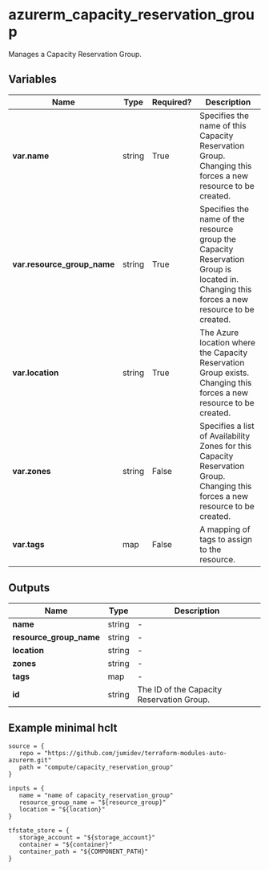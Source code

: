 # azurerm_capacity_reservation_group

Manages a Capacity Reservation Group.

## Variables

| Name | Type | Required? |  Description |
| ---- | ---- | --------- |  ----------- |
| **var.name** | string | True | Specifies the name of this Capacity Reservation Group. Changing this forces a new resource to be created. | 
| **var.resource_group_name** | string | True | Specifies the name of the resource group the Capacity Reservation Group is located in. Changing this forces a new resource to be created. | 
| **var.location** | string | True | The Azure location where the Capacity Reservation Group exists. Changing this forces a new resource to be created. | 
| **var.zones** | string | False | Specifies a list of Availability Zones for this Capacity Reservation Group. Changing this forces a new resource to be created. | 
| **var.tags** | map | False | A mapping of tags to assign to the resource. | 



## Outputs

| Name | Type | Description |
| ---- | ---- | --------- | 
| **name** | string  | - | 
| **resource_group_name** | string  | - | 
| **location** | string  | - | 
| **zones** | string  | - | 
| **tags** | map  | - | 
| **id** | string  | The ID of the Capacity Reservation Group. | 

## Example minimal hclt

```hcl
source = {
   repo = "https://github.com/jumidev/terraform-modules-auto-azurerm.git" 
   path = "compute/capacity_reservation_group" 
}

inputs = {
   name = "name of capacity_reservation_group" 
   resource_group_name = "${resource_group}" 
   location = "${location}" 
}

tfstate_store = {
   storage_account = "${storage_account}" 
   container = "${container}" 
   container_path = "${COMPONENT_PATH}" 
}


```